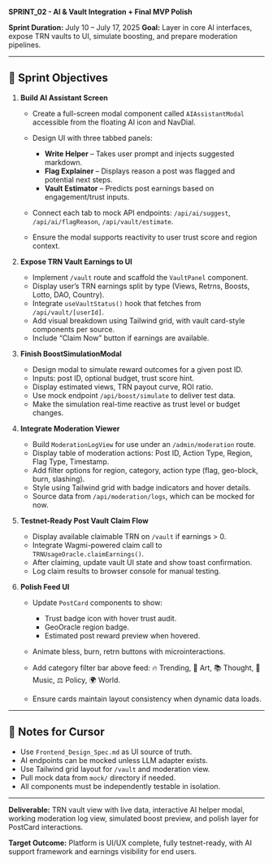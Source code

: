 **SPRINT\_02 - AI & Vault Integration + Final MVP Polish**

**Sprint Duration:** July 10 – July 17, 2025
**Goal:** Layer in core AI interfaces, expose TRN vaults to UI, simulate boosting, and prepare moderation pipelines.

---

## 🎯 Sprint Objectives

1. **Build AI Assistant Screen**

   * Create a full-screen modal component called `AIAssistantModal` accessible from the floating AI icon and NavDial.
   * Design UI with three tabbed panels:

     * **Write Helper** – Takes user prompt and injects suggested markdown.
     * **Flag Explainer** – Displays reason a post was flagged and potential next steps.
     * **Vault Estimator** – Predicts post earnings based on engagement/trust inputs.
   * Connect each tab to mock API endpoints: `/api/ai/suggest`, `/api/ai/flagReason`, `/api/vault/estimate`.
   * Ensure the modal supports reactivity to user trust score and region context.

2. **Expose TRN Vault Earnings to UI**

   * Implement `/vault` route and scaffold the `VaultPanel` component.
   * Display user’s TRN earnings split by type (Views, Retrns, Boosts, Lotto, DAO, Country).
   * Integrate `useVaultStatus()` hook that fetches from `/api/vault/[userId]`.
   * Add visual breakdown using Tailwind grid, with vault card-style components per source.
   * Include “Claim Now” button if earnings are available.

3. **Finish BoostSimulationModal**

   * Design modal to simulate reward outcomes for a given post ID.
   * Inputs: post ID, optional budget, trust score hint.
   * Display estimated views, TRN payout curve, ROI ratio.
   * Use mock endpoint `/api/boost/simulate` to deliver test data.
   * Make the simulation real-time reactive as trust level or budget changes.

4. **Integrate Moderation Viewer**

   * Build `ModerationLogView` for use under an `/admin/moderation` route.
   * Display table of moderation actions: Post ID, Action Type, Region, Flag Type, Timestamp.
   * Add filter options for region, category, action type (flag, geo-block, burn, slashing).
   * Style using Tailwind grid with badge indicators and hover details.
   * Source data from `/api/moderation/logs`, which can be mocked for now.

5. **Testnet-Ready Post Vault Claim Flow**

   * Display available claimable TRN on `/vault` if earnings > 0.
   * Integrate Wagmi-powered claim call to `TRNUsageOracle.claimEarnings()`.
   * After claiming, update vault UI state and show toast confirmation.
   * Log claim results to browser console for manual testing.

6. **Polish Feed UI**

   * Update `PostCard` components to show:

     * Trust badge icon with hover trust audit.
     * GeoOracle region badge.
     * Estimated post reward preview when hovered.
   * Animate bless, burn, retrn buttons with microinteractions.
   * Add category filter bar above feed: 🔥 Trending, 🎨 Art, 📚 Thought, 🎵 Music, ⚖️ Policy, 🌍 World.
   * Ensure cards maintain layout consistency when dynamic data loads.

---

## 🧠 Notes for Cursor

* Use `Frontend_Design_Spec.md` as UI source of truth.
* AI endpoints can be mocked unless LLM adapter exists.
* Use Tailwind grid layout for `/vault` and moderation view.
* Pull mock data from `mock/` directory if needed.
* All components must be independently testable in isolation.

---

**Deliverable:**
TRN vault view with live data, interactive AI helper modal, working moderation log view, simulated boost preview, and polish layer for PostCard interactions.

**Target Outcome:**
Platform is UI/UX complete, fully testnet-ready, with AI support framework and earnings visibility for end users.
